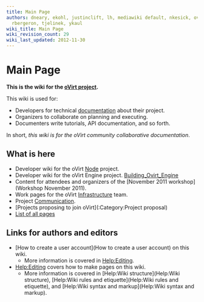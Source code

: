 ```yaml
---
title: Main Page
authors: dneary, ekohl, justinclift, lh, mediawiki default, nkesick, ovedo, quaid,
  rbergeron, tjelinek, ykaul
wiki_title: Main Page
wiki_revision_count: 29
wiki_last_updated: 2012-11-30
---
```


# Main Page

**This is the wiki for the [oVirt project](http://www.ovirt.org).**

This wiki is used for:

*   Developers for technical [documentation](Documentation) about their project.
*   Organizers to collaborate on planning and executing.
*   Documenters write tutorials, API documentation, and so forth.

In short, *this wiki is for the oVirt community collaborative documentation*.

## What is here

*   Developer wiki for the oVirt [Node](Node) project.
*   Developer wiki for the oVirt Engine project. [Building_Ovirt_Engine](Building_Ovirt_Engine)
*   Content for attendees and organizers of the [November 2011 workshop](Workshop November 2011).
*   Work pages for the oVirt [Infrastructure](Infrastructure) team.
*   Project [Communication](Communication).
*   [Projects proposing to join oVirt](:Category:Project proposal)
*   [List of all pages](Special:AllPages)

## Links for authors and editors

*   [How to create a user account](How to create a user account) on this wiki.
    -   More information is covered in <Help:Editing>.
*   <Help:Editing> covers how to make pages on this wiki.
    -   More information is covered in [Help:Wiki structure](Help:Wiki structure), [Help:Wiki rules and etiquette](Help:Wiki rules and etiquette), and [Help:Wiki syntax and markup](Help:Wiki syntax and markup).
